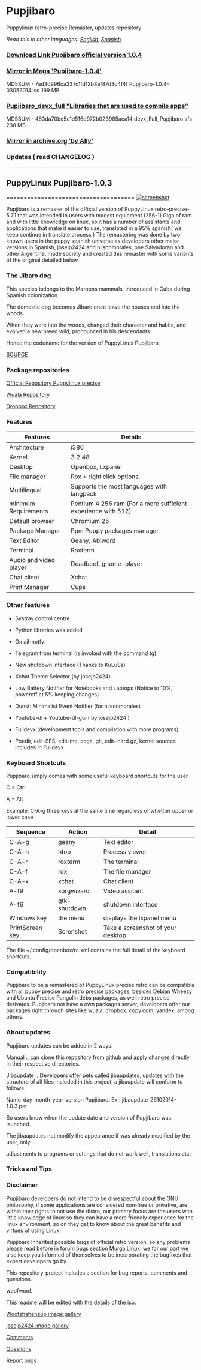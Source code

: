 Pupjibaro
=========

Puppylinux retro-precise Remaster, updates repository

*Read this in other languages: [English](README.en.md), [Spanish](README.md).*

### [Download Link Pupjibaro official version 1.0.4](https://drive.google.com/file/d/0BxItoYDp0CNqVW9pY3BlcnAwaGc/edit?usp=sharing)

### [Mirror in Mega 'Pupjibaro-1.0.4'](https://mega.co.nz/#!AxVSlCJJ!3tOyIQcmC1j7z29zWT0pBlCk1MoGtr-FYpBtgW22LNA)

MD5SUM - 7ad3d996ca337c1fd12b8ef87d3c4f4f   Pupjibaro-1.0.4-03052014.iso   199 MB

###  [Pupjibaro_devx_full "Libraries that are used to compile apps"](https://www.dropbox.com/s/2nd7dp55mkb87by/devx_Full_Pupjibaro.sfs)

MD5SUM - 463da70bc5c1d516d972b023985aca14   devx_Full_Pupjibaro.sfs   238 MB

### [Mirror in archive.org 'by Ally'](https://archive.org/details/Puppy_Linux_Pubjibaro)

### Updates ( read CHANGELOG )
------------------------------------ 

## PuppyLinux Pupjibaro-1.0.3 
=====================================
[![screenshot](http://s25.postimg.org/ty05h6nin/pupjibaro.gif)](http://s25.postimg.org/ty05h6nin/pupjibaro.gif)

Pupjibaro is a remaster of the official version of PuppyLinux retro-precise-5.7.1 
that was intended in users with modest equipment (256-1) Giga of ram and with little knowledge 
on linux, so it has a number of assistants and applications that make it 
easier to use, translated in a 95% spanish( we keep continue in translate process ) 
The remastering was done by two known users in the puppy spanish universe as developers
other major versions in Spanish, josejp2424 and nilsonmorales, one Salvadoran and other 
Argentine, made society and created this remaster with some 
variants of the original detailed below.

### The Jíbaro dog

This species belongs to the Maroons mammals, introduced in Cuba during 
Spanish colonization. 

The domestic dog becomes Jíbaro once 
leave the houses and into the woods.

When they were into the woods, changed their character and habits, and evolved 
a new breed wild, pronounced in his descendants.

Hence the codename for the version of PuppyLinux Pupjibaro.

[SOURCE](http://www.ecured.cu/index.php/Perro_jíbaro)

### Package repositories

[Official Repository Puppylinux precise](http://distro.ibiblio.org/puppylinux/pet_packages-precise/)

[Wuala Repository](https://www.wuala.com/josejp2424/puppy-es/programas)

[Dropbox Repository](https://www.dropbox.com/sh/7cpbzfboqw8x167/qD9vt3Urzl)

### Features 
| Features | Details |
| -------------- | ------- |
| Architecture | i386 |
| Kernel | 3.2.48 |
| Desktop | Openbox, Lxpanel |
| File manager | Rox + right click options. |
| Multilingual | Supports the most languages with langpack|
| minimum Requirements | Pentium 4 256 ram (For a more sufficient experience with 512) |
| Default browser | Chromium 25 |
| Package Manager | Ppm Puppy packages manager |
| Text Editor | Geany, Abiword |
| Terminal | Roxterm |
| Audio and video player | Deadbeef, gnome-player |
| Chat client | Xchat |
| Print Manager | Cups |

### Other features

- Systray control centre

- Python libraries was added

- Gmail-notfy

- Telegram from terminal (is invoked with the command tg)

- New shutdown interface (Thanks to KuLuSz)

- Xchat Theme Selector (by josejp2424)

- Low Battery Notifier for Notebooks and Laptops (Notice to 10%, poweroff at 5% keeping changes)

- Dunst: Minimalist Event Notifier (for nilsonmorales)

- Youtube-dl + Youtube-dl-gui ( by josejp2424 )

- Fulldevx (development tools and compilation with more programs)

- Poedit, edit-SFS, edit-mo, ccgit, git, edit-initrd.gz, kernel sources includes
in Fulldevx

### Keyboard Shortcuts

Pupjibaro simply comes with some useful keyboard shortcuts for the user

C = Ctrl

A = Alt

Example: C-A-g    three keys at the same time regardless of whether upper or lower case

| Sequence | Action | Detail |
| --------- | ------ | ------- |
| C-A-g | geany | Text editor |  
| C-A-h | htop | Process viewer | 
| C-A-r | roxterm | The terminal |  
| C-A-f | rox | The file manager | 
| C-A-x | xchat | Chat client |
| A-f9 | xorgwizard | Video assitant |
| A-f6 | gtk-shutdown | shutdown interface | 
| Windows key | the menú | displays the lxpanel menu|
| PrintScreen key | Screnshot | Take a screenshot of your desktop |

The file ~/.config/openbox/rc.xml contains the full detail of the keyboard shortcuts. 

### Compatibility

Pupjibaro to be a remastered of PuppyLinux precise retro can be compatible with all
puppy precise and retro precise packages, besides Debian Wheezy and Ubuntu Precise
Pangolin debs packages, as well retro precise derivates.
Pupjibaro not have a own packages server, developers offer our packages 
right through sites like wuala, dropbox, copy.com, yandex, among others.

### About updates

Pupjibaro updates can be added in 2 ways:

Manual :: can clone this repository from github and apply changes directly in their 
respective directories.

Jibaupdate :: Developers offer pets called jibaupdates, updates with the
structure of all files included in this project, a jibaupdate will conform to 
follows.

Name-day-month-year-version Pupjibaro.   Ex:: jibaupdate_26102014-1.0.3.pet 

So users know when the update date and version of Pupjibaro was launched. 

The jibaupdates not modify the appearance if was already modified by the user, only 

adjustments to programs or settings that do not work well, translations etc.

### Tricks and Tips



### Disclaimer

Pupjibaro developers do not intend to be disrespectful about the GNU philosophy, if some applications
are considered non-free or privative, are within their rights to not use the distro, our primary focus are the
users with little knowledge of linux so they can have a more friendly experience for the linux environment,
so on they get to know about the great benefits and virtues of using Linux.

Pupjibaro Inherited possible bugs of official retro version, so any problems please read before in 
forum bugs section [Murga Linux](http://www.murga-linux.com/puppy/viewtopic.php?t=87712). we for our part we also keep you informed of 
themselves to be incorporating the bugfixes that expert developers go by.

This repository-project includes a section for bug reports, comments and questions. 

woofwoof.

This readme will be edited with the details of the iso.

[Woofshahenzup image gallery](http://postimg.org/gallery/b4ohylc4/)

[josejp2424 image gallery]()

[Comments](https://github.com/Woofshahenzup/Pupjibaro/issues?labels=Reportar+bugs%2CPreguntas%2CComentarios&page=1&state=open)

[Questions](https://github.com/Woofshahenzup/Pupjibaro/issues?labels=Reportar+bugs%2CComentarios%2CPreguntas&page=1&state=open)

[Report bugs](https://github.com/Woofshahenzup/Pupjibaro/issues?labels=Preguntas%2CComentarios&page=1&state=open)

